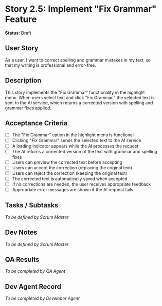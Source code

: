 # Story 2.5: Implement "Fix Grammar" Feature

**Status:** Draft

## User Story

As a user, I want to correct spelling and grammar mistakes in my text, so that my writing is professional and error-free.

## Description

This story implements the "Fix Grammar" functionality in the highlight menu. When users select text and click "Fix Grammar," the selected text is sent to the AI service, which returns a corrected version with spelling and grammar fixes applied.

## Acceptance Criteria

- [ ] The "Fix Grammar" option in the highlight menu is functional
- [ ] Clicking "Fix Grammar" sends the selected text to the AI service
- [ ] A loading indicator appears while the AI processes the request
- [ ] The AI returns a corrected version of the text with grammar and spelling fixes
- [ ] Users can preview the corrected text before accepting
- [ ] Users can accept the correction (replacing the original text)
- [ ] Users can reject the correction (keeping the original text)
- [ ] The corrected text is automatically saved when accepted
- [ ] If no corrections are needed, the user receives appropriate feedback
- [ ] Appropriate error messages are shown if the AI request fails

## Tasks / Subtasks

_To be defined by Scrum Master_

## Dev Notes

_To be defined by Scrum Master_

## QA Results

_To be completed by QA Agent_

## Dev Agent Record

_To be completed by Developer Agent_
